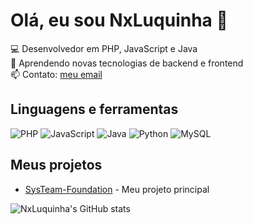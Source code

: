 # Olá, eu sou NxLuquinha 👋

💻 Desenvolvedor em PHP, JavaScript e Java  
🌱 Aprendendo novas tecnologias de backend e frontend  
📫 Contato: [meu email](mailto:seuemail@exemplo.com)

## Linguagens e ferramentas
![PHP](https://img.shields.io/badge/PHP-777BB4?style=for-the-badge&logo=php&logoColor=white)
![JavaScript](https://img.shields.io/badge/JavaScript-F7DF1E?style=for-the-badge&logo=javascript&logoColor=black)
![Java](https://img.shields.io/badge/Java-007396?style=for-the-badge&logo=java&logoColor=white)
![Python](https://img.shields.io/badge/Python-3776AB?style=for-the-badge&logo=python&logoColor=white)
![MySQL](https://img.shields.io/badge/MySQL-4479A1?style=for-the-badge&logo=mysql&logoColor=white)


## Meus projetos
- [SysTeam-Foundation](https://github.com/NxLuquinha/SysTeam-Foundation) - Meu projeto principal

![NxLuquinha's GitHub stats](https://github-readme-stats.vercel.app/api?username=NxLuquinha&show_icons=true&theme=dark)
